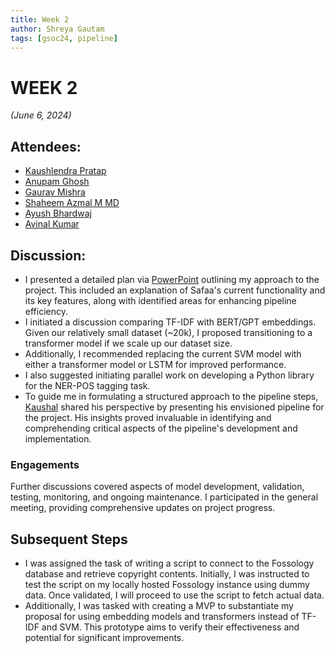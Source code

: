 ```yaml
---
title: Week 2
author: Shreya Gautam
tags: [gsoc24, pipeline]
---
```


<!--
SPDX-License-Identifier: CC-BY-SA-4.0

SPDX-FileCopyrightText: 2024 Shreya Gautam <gautamm.shreya@gmail.com>
-->

# WEEK 2
*(June 6, 2024)*

## Attendees:
- [Kaushlendra Pratap](https://github.com/Kaushl2208)
- [Anupam Ghosh](https://github.com/ag4ums)
- [Gaurav Mishra](https://github.com/GMishx)
- [Shaheem Azmal M MD](https://github.com/shaheemazmalmmd)
- [Ayush Bhardwaj](https://github.com/hastagAB)
- [Avinal Kumar](https://github.com/avinal)

## Discussion:
* I presented a detailed plan via [PowerPoint](https://drive.google.com/file/d/1OFfabDOyZdiO0U_pBJi4SgcXKgDh6Jdh/view?usp=sharing) outlining my approach to the project. This included an explanation of Safaa's current functionality and its key features, along with identified areas for enhancing pipeline efficiency.
* I initiated a discussion comparing TF-IDF with BERT/GPT embeddings. Given our relatively small dataset (~20k), I proposed transitioning to a transformer model if we scale up our dataset size.
* Additionally, I recommended replacing the current SVM model with either a transformer model or LSTM for improved performance.
* I also suggested initiating parallel work on developing a Python library for the NER-POS tagging task.
* To guide me in formulating a structured approach to the pipeline steps, [Kaushal](https://github.com/Kaushl2208) shared his perspective by presenting his envisioned pipeline for the project. His insights proved invaluable in identifying and comprehending critical aspects of the pipeline's development and implementation.

### Engagements
Further discussions covered aspects of model development, validation, testing, monitoring, and ongoing maintenance. I participated in the general meeting, providing comprehensive updates on project progress.

## Subsequent Steps
* I was assigned the task of writing a script to connect to the Fossology database and retrieve copyright contents. Initially, I was instructed to test the script on my locally hosted Fossology instance using dummy data. Once validated, I will proceed to use the script to fetch actual data.
* Additionally, I was tasked with creating a MVP to substantiate my proposal for using embedding models and transformers instead of TF-IDF and SVM. This prototype aims to verify their effectiveness and potential for significant improvements.
